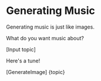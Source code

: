 # Generating Music

Generating music is just like images.

What do you want music about?

[Input topic]

Here's a tune!

[GenerateImage] {topic}
